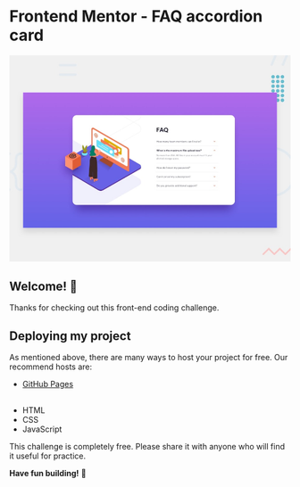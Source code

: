 # Frontend Mentor - FAQ accordion card

![Design preview for the FAQ accordion card coding challenge](./design/desktop-preview.jpg)

## Welcome! 👋

Thanks for checking out this front-end coding challenge.

## Deploying my project

As mentioned above, there are many ways to host your project for free. Our recommend hosts are:

- [GitHub Pages](https://pages.github.com/)

##

* HTML
* CSS
* JavaScript

This challenge is completely free. Please share it with anyone who will find it useful for practice.

**Have fun building!** 🚀
